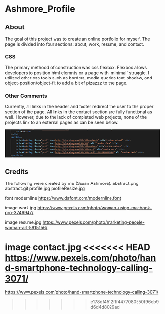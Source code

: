 # Ashmore_Profile

## About

The goal of this project was to create an online portfolio for myself. The page is divided into four sections: about, work, resume, and contact.

### CSS

The primary methood of construction was css flexbox. Flexbox allows developers to position html elemnts on a page with 'minimal' struggle. I utilized other css tools such as borders, media queries text-shadow, and object-position/object-fit to add a bit of pizazzz to the page.

### Other Comments

Currently, all links in the header and footer redirect the user to the proper section of the page. All links in the contact section are fully functional as well. However, due to the lack of completed web projects, none of the projects link to an external pages as can be seen below.


![Image](assets/images/Capture.PNG)


## Credits

The following were created by me (Susan Ashmore): abstract.png abstract.gif profile.jpg profileResize.jpg

font modernline
https://www.dafont.com/modernline.font

image work.jpg
https://www.pexels.com/photo/woman-using-macbook-pro-3746947/

image resume.jpg
https://www.pexels.com/photo/marketing-people-woman-art-5915156/

image contact.jpg
<<<<<<< HEAD
https://www.pexels.com/photo/hand-smartphone-technology-calling-3071/
=======
https://www.pexels.com/photo/hand-smartphone-technology-calling-3071/
>>>>>>> e178df4512fff4477080550f96cb9d6d4d8029ad
